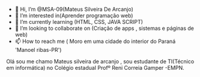 - 👋 Hi, I’m @MSA-09(Mateus Silveira De Arcanjo)
- 👀 I’m interested in(Aprender programação web)
- 🌱 I’m currently learning (HTML, CSS, JAVA SCRIPT)
- 💞️ I’m looking to collaborate on (Criação de apps , sistemas e páginas de web)
- 📫 How to reach me ( Moro em uma cidade do interior do Paraná 'Manoel ribas-PR')

<!---
MSA-09/MSA-09 is a ✨ special ✨ repository because its `README.md` (this file) appears on your GitHub profile.
You can click the Preview link to take a look at your changes.
--->Olá sou me chamo Mateus silveira de arcanjo , sou estudante de TI(Técnico em informática)  no Colégio estadual Profº Reni Correia Gamper -EMPN.
